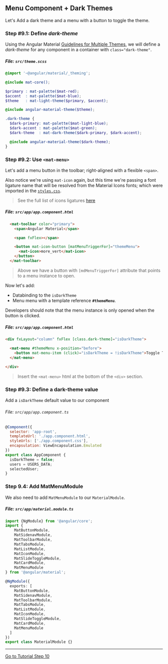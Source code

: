 ## Menu Component + Dark Themes

Let's Add a dark theme and a menu with a button to toggle the theme.
 
### Step #9.1: Define *dark-theme* 

Using the Angular Material [Guidelines for Multiple Themes](https://github.com/angular/material2/blob/master/guides/theming.md#example-of-defining-multiple-themes),
we will define a *dark-theme* for any component in a container with `class="dark-theme"`.

##### File: `src/theme.scss`

```scss
@import '~@angular/material/_theming';

@include mat-core();

$primary : mat-palette($mat-red);
$accent  : mat-palette($mat-blue);
$theme   : mat-light-theme($primary, $accent);

@include angular-material-theme($theme);

.dark-theme {
  $dark-primary: mat-palette($mat-light-blue);
  $dark-accent : mat-palette($mat-green);
  $dark-theme  : mat-dark-theme($dark-primary, $dark-accent);

  @include angular-material-theme($dark-theme);
}
```

### Step #9.2: Use `<mat-menu>`

Let's add a menu button in the toolbar; right-aligned with a flexible `<span>`. 

Also notice  we're using `mat-icon` again, but this time we're passing a font ligature name that will be 
resolved from the Material Icons fonts; which were imported in the [`styles.css`](https://github.com/EladBezalel/material2-start/blob/workshop/src/styles.css#L1).

> See the full list of icons ligatures [here](https://material.io/icons/)

##### File: `src/app/app.component.html`

```html
  <mat-toolbar color="primary">
    <span>Angular Material</span>

    <span fxFlex></span>

    <button mat-icon-button [matMenuTriggerFor]="themeMenu">
      <mat-icon>more_vert</mat-icon>
    </button>
  </mat-toolbar>
```

> Above we have a button with `[mdMenuTriggerFor]` attribute that points to a menu instance to open.

Now let's add:

*  Databinding to the `isDarkTheme` 
*  Menu menu with a template reference **`#themeMenu`**. 

Developers should note that the menu instance is only opened when the button is clicked.

##### File: `src/app/app.component.html`

```html
<div fxLayout="column" fxFlex [class.dark-theme]="isDarkTheme">

  <mat-menu #themeMenu x-position="before">
    <button mat-menu-item (click)="isDarkTheme = !isDarkTheme">Toggle Theme</button>
  </mat-menu>
  
</div>
```

> Insert the `<mat-menu>` html at the bottom of the `<div>` section.

### Step #9.3: Define a dark-theme value

Add a `isDarkTheme` default value to our component

###### File: `src/app/app.component.ts`

```js
@Component({
  selector: 'app-root',
  templateUrl: './app.component.html',
  styleUrls: ['./app.component.css'],
  encapsulation: ViewEncapsulation.Emulated
})
export class AppComponent {
  isDarkTheme = false;
  users = USERS_DATA;
  selectedUser;
}
```

### Step 9.4: Add MatMenuModule

We also need to add `MatMenuModule` to our `MaterialModule`.

##### File: `src/app/material.module.ts`

```ts
import {NgModule} from '@angular/core';
import {
    MatButtonModule,
    MatSidenavModule,
    MatToolbarModule,
    MatTabsModule,
    MatListModule,
    MatIconModule,
    MatSlideToggleModule,
    MatCardModule,
    MatMenuModule
} from '@angular/material';

@NgModule({
  exports: [
    MatButtonModule,
    MatSidenavModule,
    MatToolbarModule,
    MatTabsModule,
    MatListModule,
    MatIconModule,
    MatSlideToggleModule,
    MatCardModule,
    MatMenuModule
  ]
})
export class MaterialModule {}
```

---

[Go to Tutorial Step 10](STEP_10.md)
